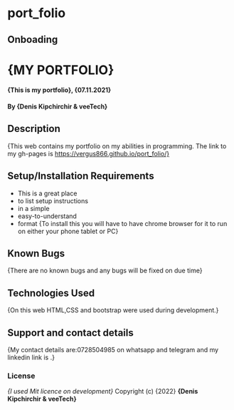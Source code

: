 # port_folio
## Onboading
# {MY PORTFOLIO}
#### {This is my portfolio}, {07.11.2021}
#### By **{Denis Kipchirchir & veeTech}**
## Description
{This web contains my portfolio on my abilities in programming. The link to my gh-pages is https://vergus866.github.io/port_folio/}
## Setup/Installation Requirements
* This is a great place
* to list setup instructions
* in a simple
* easy-to-understand
* format
{To install this you will have to have chrome browser for it to run on either your phone tablet or PC}
## Known Bugs
{There are no known bugs and any bugs will be fixed on due time}
## Technologies Used
{On this web HTML,CSS and bootstrap were used during development.}
## Support and contact details
{My contact details are:0728504985 on whatsapp and telegram and my linkedin link is .}
### License
*{I used Mit licence on development}*
Copyright (c) {2022} **{Denis Kipchirchir & veeTech}**
  
